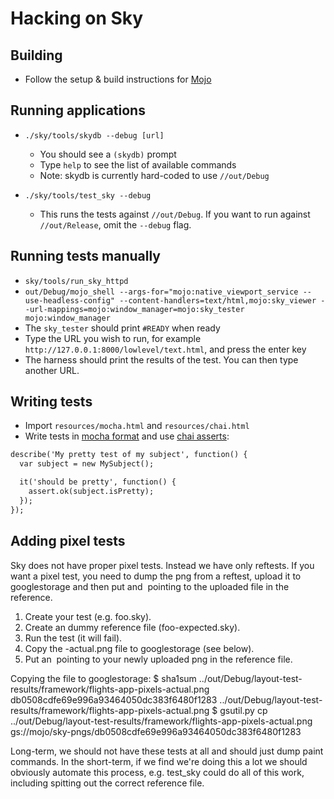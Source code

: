 Hacking on Sky
==============

Building
--------

* Follow the setup & build instructions for [Mojo](https://github.com/domokit/mojo)

Running applications
--------------------

* ``./sky/tools/skydb --debug [url]``
  * You should see a ``(skydb)`` prompt
  * Type ``help`` to see the list of available commands
  * Note: skydb is currently hard-coded to use ``//out/Debug``

* ``./sky/tools/test_sky --debug``
  * This runs the tests against ``//out/Debug``. If you want to run against
    ``//out/Release``, omit the ``--debug`` flag.

Running tests manually
----------------------

* ``sky/tools/run_sky_httpd``
* ``out/Debug/mojo_shell --args-for="mojo:native_viewport_service --use-headless-config" --content-handlers=text/html,mojo:sky_viewer --url-mappings=mojo:window_manager=mojo:sky_tester mojo:window_manager``
* The ``sky_tester`` should print ``#READY`` when ready
* Type the URL you wish to run, for example ``http://127.0.0.1:8000/lowlevel/text.html``, and press the enter key
* The harness should print the results of the test.  You can then type another URL.

Writing tests
-------------

* Import ``resources/mocha.html`` and ``resources/chai.html``
* Write tests in [mocha format](http://mochajs.org/#getting-started) and use [chai asserts](http://chaijs.com/api/assert/):
```html
describe('My pretty test of my subject', function() {
  var subject = new MySubject();

  it('should be pretty', function() {
    assert.ok(subject.isPretty);
  });
});
```

Adding pixel tests
------------------

Sky does not have proper pixel tests. Instead we have only reftests.
If you want a pixel test, you need to dump the png from a reftest,
upload it to googlestorage and then put and <img> pointing to the
uploaded file in the reference.

1. Create your test (e.g. foo.sky).
2. Create an dummy reference file (foo-expected.sky).
3. Run the test (it will fail).
4. Copy the -actual.png file to googlestorage (see below).
5. Put an <img> pointing to your newly uploaded png in the reference file.

Copying the file to googlestorage:
$ sha1sum ../out/Debug/layout-test-results/framework/flights-app-pixels-actual.png
db0508cdfe69e996a93464050dc383f6480f1283  ../out/Debug/layout-test-results/framework/flights-app-pixels-actual.png
$ gsutil.py cp ../out/Debug/layout-test-results/framework/flights-app-pixels-actual.png gs://mojo/sky-pngs/db0508cdfe69e996a93464050dc383f6480f1283

Long-term, we should not have these tests at all and should just
dump paint commands. In the short-term, if we find we're doing this
a lot we should obviously automate this process, e.g. test_sky could
do all of this work, including spitting out the correct reference file.
